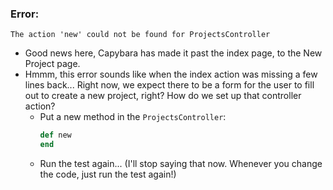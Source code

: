 ### Error:
```
The action 'new' could not be found for ProjectsController
```

- Good news here, Capybara has made it past the index page, to the New Project page.
- Hmmm, this error sounds like when the index action was missing a few lines back... Right now, we expect there to be a form for the user to fill out to create a new project, right? How do we set up that controller action?
  - Put a new method in the `ProjectsController`:
    ```ruby
    def new
    end
    ```
  - Run the test again... (I'll stop saying that now. Whenever you change the code, just run the test again!)
